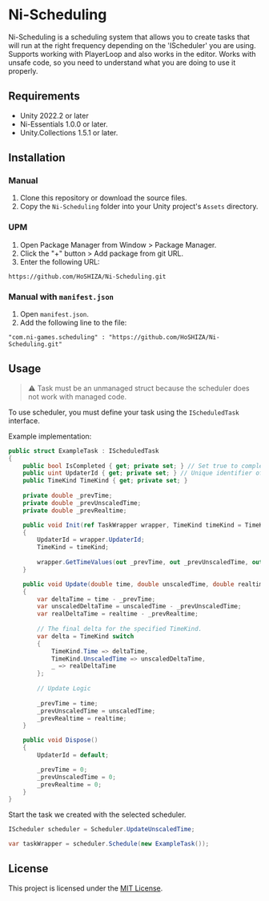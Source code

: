 # Ni-Scheduling

Ni-Scheduling is a scheduling system that allows you to create tasks that will run at the right frequency depending on the 'IScheduler' you are using. Supports working with PlayerLoop and also works in the editor. Works with unsafe code, so you need to understand what you are doing to use it properly.

## Requirements

* Unity 2022.2 or later
* Ni-Essentials 1.0.0 or later.
* Unity.Collections 1.5.1 or later.

## Installation

### Manual

1. Clone this repository or download the source files.
2. Copy the `Ni-Scheduling` folder into your Unity project's `Assets` directory.

### UPM

1. Open Package Manager from Window > Package Manager.
2. Click the "+" button > Add package from git URL.
3. Enter the following URL:

```
https://github.com/HoSHIZA/Ni-Scheduling.git
```

### Manual with `manifest.json`

1. Open `manifest.json`.
2. Add the following line to the file:

```
"com.ni-games.scheduling" : "https://github.com/HoSHIZA/Ni-Scheduling.git"
```

## Usage

> ⚠️ Task must be an unmanaged struct because the scheduler does not work with managed code.

To use scheduler, you must define your task using the `IScheduledTask` interface.

Example implementation:

```csharp
public struct ExampleTask : IScheduledTask
{
    public bool IsCompleted { get; private set; } // Set true to complete the task and remove from the scheduler.
    public uint UpdaterId { get; private set; } // Unique identifier of the updater.
    public TimeKind TimeKind { get; private set; }
    
    private double _prevTime;
    private double _prevUnscaledTime;
    private double _prevRealtime;

    public void Init(ref TaskWrapper wrapper, TimeKind timeKind = TimeKind.Time)
    {
        UpdaterId = wrapper.UpdaterId;
        TimeKind = timeKind;
        
        wrapper.GetTimeValues(out _prevTime, out _prevUnscaledTime, out _prevRealtime);
    }

    public void Update(double time, double unscaledTime, double realtime)
    {
        var deltaTime = time - _prevTime;
        var unscaledDeltaTime = unscaledTime - _prevUnscaledTime;
        var realDeltaTime = realtime - _prevRealtime;
        
        // The final delta for the specified TimeKind.
        var delta = TimeKind switch
        {
            TimeKind.Time => deltaTime,
            TimeKind.UnscaledTime => unscaledDeltaTime,
            _ => realDeltaTime
        };
        
        // Update Logic
        
        _prevTime = time;
        _prevUnscaledTime = unscaledTime;
        _prevRealtime = realtime;
    }

    public void Dispose()
    {
        UpdaterId = default;

        _prevTime = 0;
        _prevUnscaledTime = 0;
        _prevRealtime = 0;
    }
}
```

Start the task we created with the selected scheduler.

```csharp
IScheduler scheduler = Scheduler.UpdateUnscaledTime;

var taskWrapper = scheduler.Schedule(new ExampleTask());
```

## License

This project is licensed under the [MIT License](LICENSE).